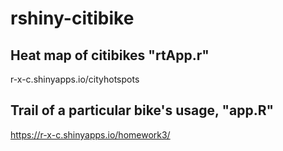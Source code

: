 # rshiny-citibike

## Heat map of citibikes "rtApp.r"
r-x-c.shinyapps.io/cityhotspots

## Trail of a particular bike's usage, "app.R"
https://r-x-c.shinyapps.io/homework3/
